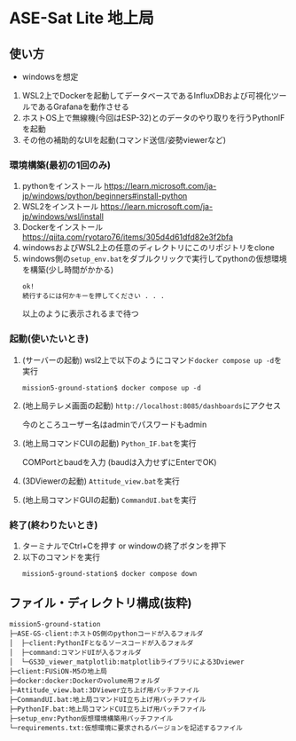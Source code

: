 # ASE-Sat Lite 地上局

## 使い方
- windowsを想定
1. WSL2上でDockerを起動してデータベースであるInfluxDBおよび可視化ツールであるGrafanaを動作させる
1. ホストOS上で無線機(今回はESP-32)とのデータのやり取りを行うPythonIFを起動
1. その他の補助的なUIを起動(コマンド送信/姿勢viewerなど)

### 環境構築(最初の1回のみ)
1. pythonをインストール
    https://learn.microsoft.com/ja-jp/windows/python/beginners#install-python
1. WSL2をインストール
    https://learn.microsoft.com/ja-jp/windows/wsl/install
1. Dockerをインストール
    https://qiita.com/ryotaro76/items/305d4d61dfd82e3f2bfa
1. windowsおよびWSL2上の任意のディレクトリにこのリポジトリをclone
1. windows側の`setup_env.bat`をダブルクリックで実行してpythonの仮想環境を構築(少し時間がかかる)
    ```
    ok!
    続行するには何かキーを押してください . . .
    ```
    以上のように表示されるまで待つ

### 起動(使いたいとき)
1. (サーバーの起動) wsl2上で以下のようにコマンド`docker compose up -d`を実行
    ```
    mission5-ground-station$ docker compose up -d
    ```
1. (地上局テレメ画面の起動) `http://localhost:8085/dashboards`にアクセス
    
    今のところユーザー名はadminでパスワードもadmin
1. (地上局コマンドCUIの起動) `Python_IF.bat`を実行

    COMPortとbaudを入力 (baudは入力せずにEnterでOK)
1. (3DViewerの起動) `Attitude_view.bat`を実行
1. (地上局コマンドGUIの起動) `CommandUI.bat`を実行


### 終了(終わりたいとき)
1. ターミナルでCtrl+Cを押す or windowの終了ボタンを押下
1. 以下のコマンドを実行
    ```
    mission5-ground-station$ docker compose down
    ```

## ファイル・ディレクトリ構成(抜粋)

    mission5-ground-station
    ├─ASE-GS-client:ホストOS側のpythonコードが入るフォルダ
    │  ├─client:PythonIFとなるソースコードが入るフォルダ
    │  ├─command:コマンドUIが入るフォルダ
    │  └─GS3D_viewer_matplotlib:matplotlibライブラリによる3Dviewer
    ├─client:FUSiON-M5の地上局
    ├─docker:docker:Dockerのvolume用フォルダ
    ├─Attitude_view.bat:3DViewer立ち上げ用バッチファイル
    ├─CommandUI.bat:地上局コマンドUI立ち上げ用バッチファイル
    ├─PythonIF.bat:地上局コマンドCUI立ち上げ用バッチファイル
    ├─setup_env:Python仮想環境構築用バッチファイル
    └─requirements.txt:仮想環境に要求されるバージョンを記述するファイル
